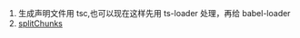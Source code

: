 1. 生成声明文件用 tsc,也可以现在这样先用 ts-loader 处理，再给 babel-loader
2. [splitChunks](https://webpack.js.org/plugins/split-chunks-plugin/)
